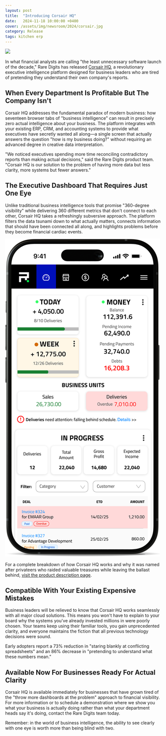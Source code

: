 ```yaml
---
layout: post
title:  "Introducing Corsair HQ"
date:   2024-11-18 10:00:00 +0400
cover: /assets/img/newsroom/2024/corsair.jpg
category: Release
tags: kitchen erp
---
```


<div class="full-width">
  <img src="{{ page.cover }}" />
</div>

In what financial analysts are calling "the least unnecessary software launch of the decade," Rare Digits has released [Corsair HQ](/tools/corsair/), a revolutionary executive intelligence platform designed for business leaders who are tired of pretending they understand their own company's reports.

## When Every Department Is Profitable But The Company Isn't

Corsair HQ addresses the fundamental paradox of modern business: how seventeen browser tabs of "business intelligence" can result in precisely zero actual intelligence about your business. The platform integrates with your existing ERP, CRM, and accounting systems to provide what executives have secretly wanted all along—a single screen that actually answers the question "how is my business doing?" without requiring an advanced degree in creative data interpretation.

"We noticed executives spending more time reconciling contradictory reports than making actual decisions," said the Rare Digits product team. "Corsair HQ is our solution to the problem of having more data but less clarity, more systems but fewer answers."

## The Executive Dashboard That Requires Just One Eye

Unlike traditional business intelligence tools that promise "360-degree visibility" while delivering 360 different metrics that don't connect to each other, Corsair HQ takes a refreshingly subversive approach. The platform filters the data tsunami down to what actually matters, connects information that should have been connected all along, and highlights problems before they become financial cardiac events.

![](/assets/img/illustrations/products/corsair/corsair-mobile-1.png)

For a complete breakdown of how Corsair HQ works and why it was named after privateers who raided valuable treasures while leaving the ballast behind, [visit the product description page](/tools/corsair/).

## Compatible With Your Existing Expensive Mistakes

Business leaders will be relieved to know that Corsair HQ works seamlessly with all major cloud solutions. This means you won't have to explain to your board why the systems you've already invested millions in were poorly chosen. Your teams keep using their familiar tools, you gain unprecedented clarity, and everyone maintains the fiction that all previous technology decisions were sound.

Early adopters report a 73% reduction in "staring blankly at conflicting spreadsheets" and an 86% decrease in "pretending to understand what these numbers mean."

## Available Now For Businesses Ready For Actual Clarity

Corsair HQ is available immediately for businesses that have grown tired of the "throw more dashboards at the problem" approach to financial visibility. For more information or to schedule a demonstration where we show you what your business is actually doing rather than what your department heads say it's doing, contact the Rare Digits team today.

Remember: in the world of business intelligence, the ability to see clearly with one eye is worth more than being blind with two.